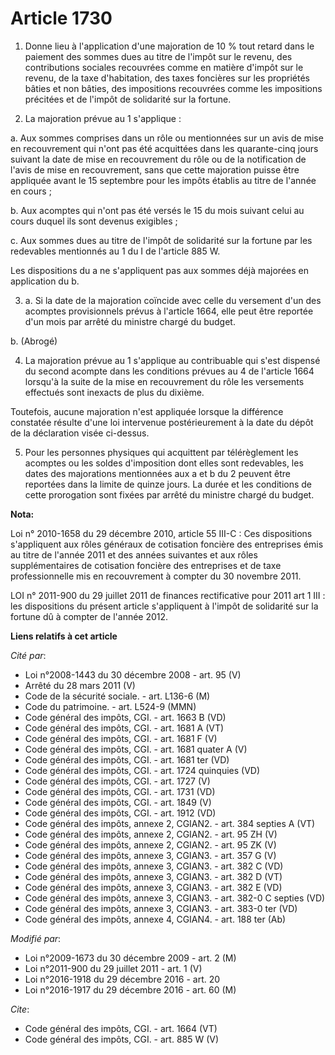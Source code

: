 # Article 1730

1. Donne lieu à l'application d'une majoration de 10 % tout retard dans le paiement des sommes dues au titre de l'impôt sur
le revenu, des contributions sociales recouvrées comme en matière d'impôt sur le revenu, de la taxe d'habitation, des taxes
foncières sur les propriétés bâties et non bâties, des impositions recouvrées comme les impositions précitées et de l'impôt
de solidarité sur la fortune. 

2. La majoration prévue au 1 s'applique : 

a. Aux sommes comprises dans un rôle ou mentionnées sur un avis de mise en recouvrement qui n'ont pas été acquittées dans les
quarante-cinq jours suivant la date de mise en recouvrement du rôle ou de la notification de l'avis de mise en recouvrement,
sans que cette majoration puisse être appliquée avant le 15 septembre pour les impôts établis au titre de l'année en cours ; 

b. Aux acomptes qui n'ont pas été versés le 15 du mois suivant celui au cours duquel ils sont devenus exigibles ; 

c. Aux sommes dues au titre de l'impôt de solidarité sur la fortune par les redevables mentionnés au 1 du I de l'article 885
W. 

Les dispositions du a ne s'appliquent pas aux sommes déjà majorées en application du b. 

3. a. Si la date de la majoration coïncide avec celle du versement d'un des acomptes provisionnels prévus à l'article 1664,
elle peut être reportée d'un mois par arrêté du ministre chargé du budget. 

b. (Abrogé) 

4. La majoration prévue au 1 s'applique au contribuable qui s'est dispensé du second acompte dans les conditions prévues au 4
de l'article 1664 lorsqu'à la suite de la mise en recouvrement du rôle les versements effectués sont inexacts de plus du
dixième. 

Toutefois, aucune majoration n'est appliquée lorsque la différence constatée résulte d'une loi intervenue postérieurement à
la date du dépôt de la déclaration visée ci-dessus. 

5. Pour les personnes physiques qui acquittent par télérèglement les acomptes ou les soldes d'imposition dont elles sont
redevables, les dates des majorations mentionnées aux a et b du 2 peuvent être reportées dans la limite de quinze jours. La
durée et les conditions de cette prorogation sont fixées par arrêté du ministre chargé du budget.

**Nota:**

Loi n° 2010-1658 du 29 décembre 2010, article 55 III-C : Ces dispositions s'appliquent aux rôles généraux de cotisation
foncière des entreprises émis au titre de l'année 2011 et des années suivantes et aux rôles supplémentaires de cotisation
foncière des entreprises et de taxe professionnelle mis en recouvrement à compter du 30 novembre 2011.

LOI n° 2011-900 du 29 juillet 2011 de finances rectificative pour 2011 art 1 III : les dispositions du présent article
s'appliquent à l'impôt de solidarité sur la fortune dû à compter de l'année 2012.

**Liens relatifs à cet article**

_Cité par_:

  - Loi n°2008-1443 du 30 décembre 2008 - art. 95 (V)
  - Arrêté du 28 mars 2011 (V)
  - Code de la sécurité sociale. - art. L136-6 (M)
  - Code du patrimoine. - art. L524-9 (MMN)
  - Code général des impôts, CGI. - art. 1663 B (VD)
  - Code général des impôts, CGI. - art. 1681 A (VT)
  - Code général des impôts, CGI. - art. 1681 F (V)
  - Code général des impôts, CGI. - art. 1681 quater A (V)
  - Code général des impôts, CGI. - art. 1681 ter (VD)
  - Code général des impôts, CGI. - art. 1724 quinquies (VD)
  - Code général des impôts, CGI. - art. 1727 (V)
  - Code général des impôts, CGI. - art. 1731 (VD)
  - Code général des impôts, CGI. - art. 1849 (V)
  - Code général des impôts, CGI. - art. 1912 (VD)
  - Code général des impôts, annexe 2, CGIAN2. - art. 384 septies A (VT)
  - Code général des impôts, annexe 2, CGIAN2. - art. 95 ZH (V)
  - Code général des impôts, annexe 2, CGIAN2. - art. 95 ZK (V)
  - Code général des impôts, annexe 3, CGIAN3. - art. 357 G (V)
  - Code général des impôts, annexe 3, CGIAN3. - art. 382 C (VD)
  - Code général des impôts, annexe 3, CGIAN3. - art. 382 D (VT)
  - Code général des impôts, annexe 3, CGIAN3. - art. 382 E (VD)
  - Code général des impôts, annexe 3, CGIAN3. - art. 382-0 C septies (VD)
  - Code général des impôts, annexe 3, CGIAN3. - art. 383-0 ter (VD)
  - Code général des impôts, annexe 4, CGIAN4. - art. 188 ter (Ab)

_Modifié par_:

  - Loi n°2009-1673 du 30 décembre 2009 - art. 2 (M)
  - Loi n°2011-900 du 29 juillet 2011 - art. 1 (V)
  - Loi n°2016-1918 du 29 décembre 2016 - art. 20
  - Loi n°2016-1917 du 29 décembre 2016 - art. 60 (M)

_Cite_:

  - Code général des impôts, CGI. - art. 1664 (VT)
  - Code général des impôts, CGI. - art. 885 W (V)
